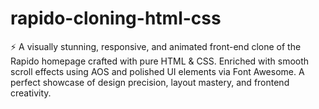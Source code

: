 # rapido-cloning-html-css
⚡ A visually stunning, responsive, and animated front-end clone of the Rapido homepage crafted with pure HTML &amp; CSS. Enriched with smooth scroll effects using AOS and polished UI elements via Font Awesome. A perfect showcase of design precision, layout mastery, and frontend creativity.
